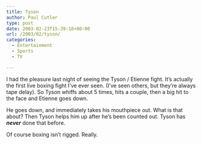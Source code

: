 ```yaml
---
title: Tyson
author: Paul Cutler
type: post
date: 2003-02-23T15:39:18+00:00
url: /2003/02/tyson/
categories:
  - Entertainment
  - Sports
  - TV

---
```

I had the pleasure last night of seeing the Tyson / Etienne fight. It&#8217;s actually the first live boxing fight I&#8217;ve ever seen. (I&#8217;ve seen others, but they&#8217;re always tape delay). So Tyson whiffs about 5 times, hits a couple, then a big hit to the face and Etienne goes down.

He goes down, and immediately takes his mouthpiece out. What is that about? Then Tyson helps him up after he&#8217;s been counted out. Tyson has **_never_** done that before.

Of course boxing isn&#8217;t rigged. Really.
